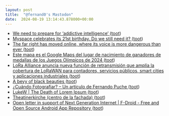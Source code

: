 ```yaml
---
layout: post
title:  "@fernand0's Mastodon"
date:  2024-08-19 13:14:43.878000+00:00
---
```

*  [We need to prepare for ‘addictive intelligence’ ](https://www.technologyreview.com/2024/08/05/1095600/we-need-to-prepare-for-addictive-intelligence) ([toot](https://mastodon.social/@fernand0/112988866731987726))
*  [Myspace celebrates its 21st birthday. Do we still need it? ](https://triblive.com/business/technology/myspace-celebrates-its-21st-birthday-do-we-still-need-it) ([toot](https://mastodon.social/@fernand0/112988688195141256))
*  [The far right has moved online, where its voice is more dangerous than ever ](https://www.theguardian.com/politics/article/2024/aug/03/the-far-right-has-moved-online-where-its-voice-is-more-dangerous-than-eve) ([toot](https://mastodon.social/@fernand0/112988494011565701))
*  [Este mapa es el Google Maps del lugar de nacimiento de ganadores de medallas de los Juegos Olímpicos de 2024 ](https://www.genbeta.com/actualidad/este-mapa-google-maps-lugar-nacimiento-ganadores-medallas-juegos-olimpicos-202) ([toot](https://mastodon.social/@fernand0/112988216530260670))
*  [LoRa Alliance anuncia nueva función de retransmisión que amplía la cobertura de LoRaWAN para contadores, servicios públicos, smart cities y aplicaciones industriales ](https://internetdelascosas.xyz/articulo.php?id=115) ([toot](https://mastodon.social/@fernand0/112988065232469355))
*  [A bevy of black beauties ](http://prairiebreak.blogspot.com/2024/07/a-bevy-of-black-beauties.htm) ([toot](https://mastodon.social/@fernand0/112987931645292145))
*  [¿Cuándo Fotografiar? – Un artículo de Fernando Puche ](https://valentinsama.blogspot.com/2024/07/cuando-fotografiar-un-articulo-de.htm) ([toot](https://mastodon.social/@fernand0/112987810532495447))
*  [LukeW \| The Death of Lorem Ipsum ](https://www.lukew.com/ff/entry.asp?207) ([toot](https://mastodon.social/@fernand0/112987554049807020))
*  [Theatinerkirche (centro de la fachada) ](https://www.flickr.com/photos/fernand0/53916032478) ([toot](https://mastodon.social/@fernand0/112986860309982438))
*  [Open letter in support of Next Generation Internet \| F-Droid - Free and Open Source Android App Repository ](https://f-droid.org/en/2024/07/23/ngi-funding-open-letter.htm) ([toot](https://mastodon.social/@fernand0/112986771070874220))
